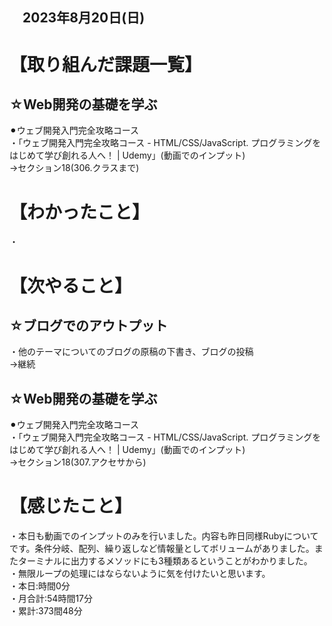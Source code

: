 ## 　2023年8月20日(日)
# 【取り組んだ課題一覧】
## ☆Web開発の基礎を学ぶ
⚫︎ウェブ開発入門完全攻略コース<br>
・「ウェブ開発入門完全攻略コース - HTML/CSS/JavaScript. プログラミングをはじめて学び創れる人へ！ | Udemy」(動画でのインプット)<br>
→セクション18(306.クラスまで)<br>
# 【わかったこと】
・
# 【次やること】
## ☆ブログでのアウトプット
・他のテーマについてのブログの原稿の下書き、ブログの投稿<br>
→継続<br>
## ☆Web開発の基礎を学ぶ
⚫︎ウェブ開発入門完全攻略コース<br>
・「ウェブ開発入門完全攻略コース - HTML/CSS/JavaScript. プログラミングをはじめて学び創れる人へ！ | Udemy」(動画でのインプット)<br>
→セクション18(307.アクセサから)<br>
# 【感じたこと】
・本日も動画でのインプットのみを行いました。内容も昨日同様Rubyについてです。条件分岐、配列、繰り返しなど情報量としてボリュームがありました。またターミナルに出力するメソッドにも3種類あるということがわかりました。<br>
・無限ループの処理にはならないように気を付けたいと思います。<br>
・本日:時間0分<br>
・月合計:54時間17分<br>
・累計:373間48分<br>
